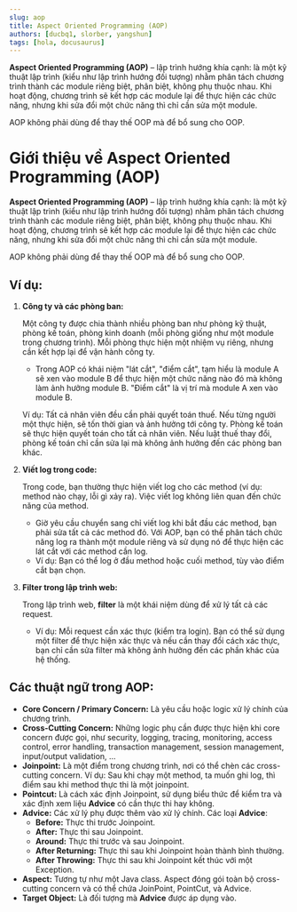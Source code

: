 ```yaml
---
slug: aop
title: Aspect Oriented Programming (AOP)
authors: [ducbq1, slorber, yangshun]
tags: [hola, docusaurus]
---
```

**Aspect Oriented Programming (AOP)** – lập trình hướng khía cạnh: là một kỹ thuật lập trình (kiểu như lập trình hướng đối tượng) nhằm phân tách chương trình thành các module riêng biệt, phân biệt, không phụ thuộc nhau. Khi hoạt động, chương trình sẽ kết hợp các module lại để thực hiện các chức năng, nhưng khi sửa đổi một chức năng thì chỉ cần sửa một module.

AOP không phải dùng để thay thế OOP mà để bổ sung cho OOP.

<!-- truncate -->


# Giới thiệu về **Aspect Oriented Programming (AOP)**

**Aspect Oriented Programming (AOP)** – lập trình hướng khía cạnh: là một kỹ thuật lập trình (kiểu như lập trình hướng đối tượng) nhằm phân tách chương trình thành các module riêng biệt, phân biệt, không phụ thuộc nhau. Khi hoạt động, chương trình sẽ kết hợp các module lại để thực hiện các chức năng, nhưng khi sửa đổi một chức năng thì chỉ cần sửa một module.

AOP không phải dùng để thay thế OOP mà để bổ sung cho OOP.

## Ví dụ:

1. **Công ty và các phòng ban:**

   Một công ty được chia thành nhiều phòng ban như phòng kỹ thuật, phòng kế toán, phòng kinh doanh (mỗi phòng giống như một module trong chương trình). Mỗi phòng thực hiện một nhiệm vụ riêng, nhưng cần kết hợp lại để vận hành công ty.

   - Trong AOP có khái niệm "lát cắt", "điểm cắt", tạm hiểu là module A sẽ xen vào module B để thực hiện một chức năng nào đó mà không làm ảnh hưởng module B. "Điểm cắt" là vị trí mà module A xen vào module B.

   Ví dụ: Tất cả nhân viên đều cần phải quyết toán thuế. Nếu từng người một thực hiện, sẽ tốn thời gian và ảnh hưởng tới công ty. Phòng kế toán sẽ thực hiện quyết toán cho tất cả nhân viên. Nếu luật thuế thay đổi, phòng kế toán chỉ cần sửa lại mà không ảnh hưởng đến các phòng ban khác.
2. **Viết log trong code:**

   Trong code, bạn thường thực hiện viết log cho các method (ví dụ: method nào chạy, lỗi gì xảy ra). Việc viết log không liên quan đến chức năng của method.

   - Giờ yêu cầu chuyển sang chỉ viết log khi bắt đầu các method, bạn phải sửa tất cả các method đó. Với AOP, bạn có thể phân tách chức năng log ra thành một module riêng và sử dụng nó để thực hiện các lát cắt với các method cần log.
   - Ví dụ: Bạn có thể log ở đầu method hoặc cuối method, tùy vào điểm cắt bạn chọn.
3. **Filter trong lập trình web:**

   Trong lập trình web, **filter** là một khái niệm dùng để xử lý tất cả các request.

   - Ví dụ: Mỗi request cần xác thực (kiểm tra login). Bạn có thể sử dụng một filter để thực hiện xác thực và nếu cần thay đổi cách xác thực, bạn chỉ cần sửa filter mà không ảnh hưởng đến các phần khác của hệ thống.

## Các thuật ngữ trong AOP:

- **Core Concern / Primary Concern:** Là yêu cầu hoặc logic xử lý chính của chương trình.
- **Cross-Cutting Concern:** Những logic phụ cần được thực hiện khi core concern được gọi, như security, logging, tracing, monitoring, access control, error handling, transaction management, session management, input/output validation, ...
- **Joinpoint:** Là một điểm trong chương trình, nơi có thể chèn các cross-cutting concern. Ví dụ: Sau khi chạy một method, ta muốn ghi log, thì điểm sau khi method thực thi là một joinpoint.
- **Pointcut:** Là cách xác định Joinpoint, sử dụng biểu thức để kiểm tra và xác định xem liệu **Advice** có cần thực thi hay không.
- **Advice:** Các xử lý phụ được thêm vào xử lý chính. Các loại **Advice**:
  - **Before:** Thực thi trước Joinpoint.
  - **After:** Thực thi sau Joinpoint.
  - **Around:** Thực thi trước và sau Joinpoint.
  - **After Returning:** Thực thi sau khi Joinpoint hoàn thành bình thường.
  - **After Throwing:** Thực thi sau khi Joinpoint kết thúc với một Exception.
- **Aspect:** Tương tự như một Java class. Aspect đóng gói toàn bộ cross-cutting concern và có thể chứa JoinPoint, PointCut, và Advice.
- **Target Object:** Là đối tượng mà **Advice** được áp dụng vào.

